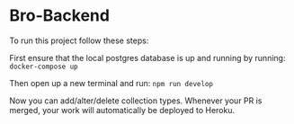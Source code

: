 # Bro-Backend

To run this project follow these steps: 

First ensure that the local postgres database is up and running by running: 
`docker-compose up`

Then open up a new terminal and run: 
`npm run develop`


Now you can add/alter/delete collection types. Whenever your PR is merged, your work will automatically be deployed to Heroku. 